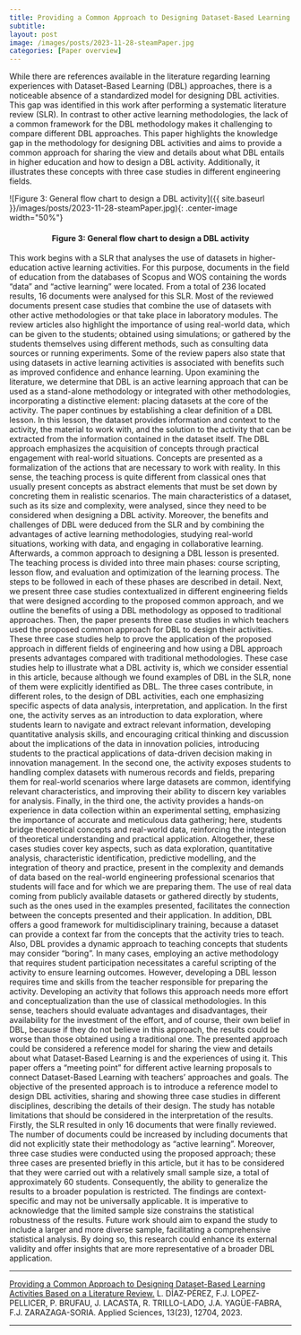 ```yaml
---
title: Providing a Common Approach to Designing Dataset-Based Learning Activities Based on a Literature Review 
subtitle:
layout: post
image: /images/posts/2023-11-28-steamPaper.jpg
categories: [Paper overview]
---
```


While there are references available in the literature regarding learning experiences with Dataset-Based Learning (DBL) approaches, there is a noticeable absence of a standardized model for designing DBL activities. This gap was identified in this work after performing a systematic literature review (SLR). In contrast to other active learning methodologies, the lack of a common framework for the DBL methodology makes it challenging to compare different DBL approaches. This paper highlights the knowledge gap in the methodology for designing DBL activities and aims to provide a common approach for sharing the view and details about what DBL entails in higher education and how to design a DBL activity. Additionally, it illustrates these concepts with three case studies in different engineering fields. 

![Figure 3: General flow chart to design a DBL activity]({{ site.baseurl }}/images/posts/2023-11-28-steamPaper.jpg){: .center-image width="50%"}
<h4><center><b>Figure 3: General flow chart to design a DBL activity</b></center></h4>

This work begins with a SLR that analyses the use of datasets in higher-education active learning activities. For this purpose, documents in the field of education from the databases of Scopus and WOS containing the words “data” and “active learning” were located. From a total of 236 located results, 16 documents were analysed for this SLR. Most of the reviewed documents present case studies that combine the use of datasets with other active methodologies or that take place in laboratory modules. The review articles also highlight the importance of using real-world data, which can be given to the students; obtained using simulations; or gathered by the students themselves using different methods, such as consulting data sources or running experiments. Some of the review papers also state that using datasets in active learning activities is associated with benefits such as improved confidence and enhance learning. Upon examining the literature, we determine that DBL is an active learning approach that can be used as a stand-alone methodology or integrated with other methodologies, incorporating a distinctive element: placing datasets at the core of the activity.
The paper continues by establishing a clear definition of a DBL lesson. In this lesson, the dataset provides information and context to the activity, the material to work with, and the solution to the activity that can be extracted from the information contained in the dataset itself. The DBL approach emphasizes the acquisition of concepts through practical engagement with real-world situations. Concepts are presented as a formalization of the actions that are necessary to work with reality. In this sense, the teaching process is quite different from classical ones that usually present concepts as abstract elements that must be set down by concreting them in realistic scenarios. The main characteristics of a dataset, such as its size and complexity, were analysed, since they need to be considered when designing a DBL activity. Moreover, the benefits and challenges of DBL were deduced from the SLR and by combining the advantages of active learning methodologies, studying real-world situations, working with data, and engaging in collaborative learning.
Afterwards, a common approach to designing a DBL lesson is presented. The teaching process is divided into three main phases: course scripting, lesson flow, and evaluation and optimization of the learning process. The steps to be followed in each of these phases are described in detail. Next, we present three case studies contextualized in different engineering fields that were designed according to the proposed common approach, and we outline the benefits of using a DBL methodology as opposed to traditional approaches.
Then, the paper presents three case studies in which teachers used the proposed common approach for DBL to design their activities. These three case studies help to prove the application of the proposed approach in different fields of engineering and how using a DBL approach presents advantages compared with traditional methodologies. These case studies help to illustrate what a DBL activity is, which we consider essential in this article, because although we found examples of DBL in the SLR, none of them were explicitly identified as DBL. The three cases contribute, in different roles, to the design of DBL activities, each one emphasizing specific aspects of data analysis, interpretation, and application. In the first one, the activity serves as an introduction to data exploration, where students learn to navigate and extract relevant information, developing quantitative analysis skills, and encouraging critical thinking and discussion about the implications of the data in innovation policies, introducing students to the practical applications of data-driven decision making in innovation management. In the second one, the activity exposes students to handling complex datasets with numerous records and fields, preparing them for real-world scenarios where large datasets are common, identifying relevant characteristics, and improving their ability to discern key variables for analysis. Finally, in the third one, the activity provides a hands-on experience in data collection within an experimental setting, emphasizing the importance of accurate and meticulous data gathering; here, students bridge theoretical concepts and real-world data, reinforcing the integration of theoretical understanding and practical application. Altogether, these cases studies cover key aspects, such as data exploration, quantitative analysis, characteristic identification, predictive modelling, and the integration of theory and practice, present in the complexity and demands of data based on the real-world engineering professional scenarios that students will face and for which we are preparing them.
The use of real data coming from publicly available datasets or gathered directly by students, such as the ones used in the examples presented, facilitates the connection between the concepts presented and their application. In addition, DBL offers a good framework for multidisciplinary training, because a dataset can provide a context far from the concepts that the activity tries to teach. Also, DBL provides a dynamic approach to teaching concepts that students may consider “boring”. In many cases, employing an active methodology that requires student participation necessitates a careful scripting of the activity to ensure learning outcomes. However, developing a DBL lesson requires time and skills from the teacher responsible for preparing the activity. Developing an activity that follows this approach needs more effort and conceptualization than the use of classical methodologies. In this sense, teachers should evaluate advantages and disadvantages, their availability for the investment of the effort, and of course, their own belief in DBL, because if they do not believe in this approach, the results could be worse than those obtained using a traditional one. The presented approach could be considered a reference model for sharing the view and details about what Dataset-Based Learning is and the experiences of using it. This paper offers a “meeting point” for different active learning proposals to connect Dataset-Based Learning with teachers’ approaches and goals. The objective of the presented approach is to introduce a reference model to design DBL activities, sharing and showing three case studies in different disciplines, describing the details of their design.
The study has notable limitations that should be considered in the interpretation of the results. Firstly, the SLR resulted in only 16 documents that were finally reviewed. The number of documents could be increased by including documents that did not explicitly state their methodology as “active learning”. Moreover, three case studies were conducted using the proposed approach; these three cases are presented briefly in this article, but it has to be considered that they were carried out with a relatively small sample size, a total of approximately 60 students. Consequently, the ability to generalize the results to a broader population is restricted. The findings are context-specific and may not be universally applicable. It is imperative to acknowledge that the limited sample size constrains the statistical robustness of the results. Future work should aim to expand the study to include a larger and more diverse sample, facilitating a comprehensive statistical analysis. By doing so, this research could enhance its external validity and offer insights that are more representative of a broader DBL application.


---
[Providing a Common Approach to Designing Dataset-Based Learning Activities Based on a Literature Review.](https://doi.org/10.3390/app132312704) L. DÍAZ-PÉREZ, F.J. LOPEZ-PELLICER, P. BRUFAU, J. LACASTA, R. TRILLO-LADO, J.A. YAGÜE-FABRA, F.J. ZARAZAGA-SORIA. Applied Sciences, 13(23), 12704, 2023.


---
